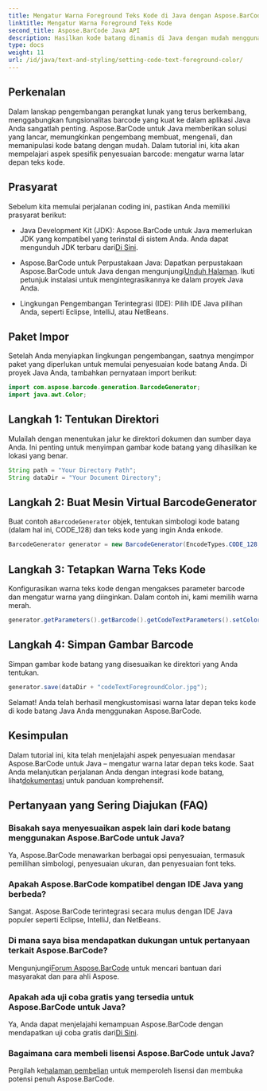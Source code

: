 ```yaml
---
title: Mengatur Warna Foreground Teks Kode di Java dengan Aspose.BarCode
linktitle: Mengatur Warna Foreground Teks Kode
second_title: Aspose.BarCode Java API
description: Hasilkan kode batang dinamis di Java dengan mudah menggunakan Aspose.BarCode. Sesuaikan warna latar depan teks kode dengan mudah menggunakan panduan langkah demi langkah kami.
type: docs
weight: 11
url: /id/java/text-and-styling/setting-code-text-foreground-color/
---
```


## Perkenalan
Dalam lanskap pengembangan perangkat lunak yang terus berkembang, menggabungkan fungsionalitas barcode yang kuat ke dalam aplikasi Java Anda sangatlah penting. Aspose.BarCode untuk Java memberikan solusi yang lancar, memungkinkan pengembang membuat, mengenali, dan memanipulasi kode batang dengan mudah. Dalam tutorial ini, kita akan mempelajari aspek spesifik penyesuaian barcode: mengatur warna latar depan teks kode.

## Prasyarat
Sebelum kita memulai perjalanan coding ini, pastikan Anda memiliki prasyarat berikut:

-  Java Development Kit (JDK): Aspose.BarCode untuk Java memerlukan JDK yang kompatibel yang terinstal di sistem Anda. Anda dapat mengunduh JDK terbaru dari[Di Sini](https://www.oracle.com/java/technologies/javase-downloads.html).

-  Aspose.BarCode untuk Perpustakaan Java: Dapatkan perpustakaan Aspose.BarCode untuk Java dengan mengunjungi[Unduh Halaman](https://releases.aspose.com/barcode/java/). Ikuti petunjuk instalasi untuk mengintegrasikannya ke dalam proyek Java Anda.

- Lingkungan Pengembangan Terintegrasi (IDE): Pilih IDE Java pilihan Anda, seperti Eclipse, IntelliJ, atau NetBeans.

## Paket Impor
Setelah Anda menyiapkan lingkungan pengembangan, saatnya mengimpor paket yang diperlukan untuk memulai penyesuaian kode batang Anda. Di proyek Java Anda, tambahkan pernyataan import berikut:

```java
import com.aspose.barcode.generation.BarcodeGenerator;
import java.awt.Color;
```

## Langkah 1: Tentukan Direktori
Mulailah dengan menentukan jalur ke direktori dokumen dan sumber daya Anda. Ini penting untuk menyimpan gambar kode batang yang dihasilkan ke lokasi yang benar.

```java
String path = "Your Directory Path";
String dataDir = "Your Document Directory";
```

## Langkah 2: Buat Mesin Virtual BarcodeGenerator
 Buat contoh a`BarcodeGenerator` objek, tentukan simbologi kode batang (dalam hal ini, CODE_128) dan teks kode yang ingin Anda enkode.

```java
BarcodeGenerator generator = new BarcodeGenerator(EncodeTypes.CODE_128, "12345678");
```

## Langkah 3: Tetapkan Warna Teks Kode
Konfigurasikan warna teks kode dengan mengakses parameter barcode dan mengatur warna yang diinginkan. Dalam contoh ini, kami memilih warna merah.

```java
generator.getParameters().getBarcode().getCodeTextParameters().setColor(Color.RED);
```

## Langkah 4: Simpan Gambar Barcode
Simpan gambar kode batang yang disesuaikan ke direktori yang Anda tentukan.

```java
generator.save(dataDir + "codeTextForegroundColor.jpg");
```

Selamat! Anda telah berhasil mengkustomisasi warna latar depan teks kode di kode batang Java Anda menggunakan Aspose.BarCode.

## Kesimpulan
Dalam tutorial ini, kita telah menjelajahi aspek penyesuaian mendasar Aspose.BarCode untuk Java – mengatur warna latar depan teks kode. Saat Anda melanjutkan perjalanan Anda dengan integrasi kode batang, lihat[dokumentasi](https://reference.aspose.com/barcode/java/) untuk panduan komprehensif.

## Pertanyaan yang Sering Diajukan (FAQ)

### Bisakah saya menyesuaikan aspek lain dari kode batang menggunakan Aspose.BarCode untuk Java?
Ya, Aspose.BarCode menawarkan berbagai opsi penyesuaian, termasuk pemilihan simbologi, penyesuaian ukuran, dan penyesuaian font teks.

### Apakah Aspose.BarCode kompatibel dengan IDE Java yang berbeda?
Sangat. Aspose.BarCode terintegrasi secara mulus dengan IDE Java populer seperti Eclipse, IntelliJ, dan NetBeans.

### Di mana saya bisa mendapatkan dukungan untuk pertanyaan terkait Aspose.BarCode?
 Mengunjungi[Forum Aspose.BarCode](https://forum.aspose.com/c/barcode/13) untuk mencari bantuan dari masyarakat dan para ahli Aspose.

### Apakah ada uji coba gratis yang tersedia untuk Aspose.BarCode untuk Java?
 Ya, Anda dapat menjelajahi kemampuan Aspose.BarCode dengan mendapatkan uji coba gratis dari[Di Sini](https://releases.aspose.com/).

### Bagaimana cara membeli lisensi Aspose.BarCode untuk Java?
 Pergilah ke[halaman pembelian](https://purchase.aspose.com/buy) untuk memperoleh lisensi dan membuka potensi penuh Aspose.BarCode.


